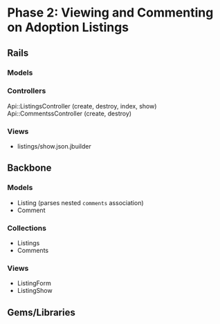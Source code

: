 # Phase 2: Viewing and Commenting on Adoption Listings

## Rails
### Models

### Controllers
Api::ListingsController (create, destroy, index, show)
Api::CommentssController (create, destroy)

### Views
* listings/show.json.jbuilder

## Backbone
### Models
* Listing (parses nested `comments` association)
* Comment

### Collections
* Listings
* Comments

### Views
* ListingForm
* ListingShow 

## Gems/Libraries
